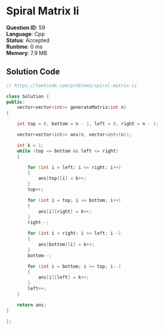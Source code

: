 # Spiral Matrix Ii

**Question ID**: 59  
**Language**: Cpp  
**Status**: Accepted  
**Runtime**: 0 ms  
**Memory**: 7.9 MB  

## Solution Code
```cpp
// https://leetcode.com/problems/spiral-matrix-ii

class Solution {
public:
    vector<vector<int>> generateMatrix(int n)
{

    int top = 0, bottom = n - 1, left = 0, right = n - 1;

    vector<vector<int>> ans(n, vector<int>(n));

    int k = 1;
    while (top <= bottom && left <= right)
    {

        for (int i = left; i <= right; i++)
        {
            ans[top][i] = k++;
        }
        top++;

        for (int i = top; i <= bottom; i++)
        {
            ans[i][right] = k++;
        }
        right--;

        for (int i = right; i >= left; i--)
        {
            ans[bottom][i] = k++;
        }
        bottom--;

        for (int i = bottom; i >= top; i--)
        {
            ans[i][left] = k++;
        }
        left++;
    }

    return ans;
}

};
```
